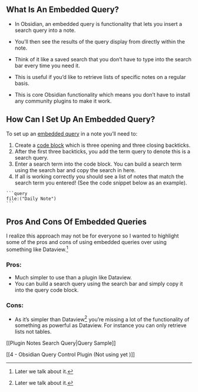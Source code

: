 ## What Is An Embedded Query?

- In Obsidian, an embedded query is functionality that lets you insert a search query into a note. 
- You’ll then see the results of the query display from directly within the note.

- Think of it like a saved search that you don’t have to type into the search bar every time you need it.

- This is useful if you’d like to retrieve lists of specific notes on a regular basis.

- This is core Obsidian functionality which means you don’t have to install any community plugins to make it work.

## How Can I Set Up An Embedded Query?

To set up an [embedded query](https://help.obsidian.md/Plugins/Search#Embed+search+results+in+a+note) in a note you’ll need to:

1.  Create a [code block](https://help.obsidian.md/How+to/Format+your+notes#Code+blocks) which is three opening and three closing backticks.
2.  After the first three backticks, you add the term query to denote this is a search query.
3.  Enter a search term into the code block. You can build a search term using the search bar and copy the search in here.
4.  If all is working correctly you should see a list of notes that match the search term you entered! (See the code snippet below as an example).

````
```query
file:("Daily Note")
```
````

## Pros And Cons Of Embedded Queries

I realize this approach may not be for everyone so I wanted to highlight some of the pros and cons of using embedded queries over using something like Dataview.[^1]

[^1]: Later we talk about it.

### Pros:

-   Much simpler to use than a plugin like Dataview.
-   You can build a search query using the search bar and simply copy it into the query code block.

### Cons:

-   As it’s simpler than Dataview[^1] you’re missing a lot of the functionality of something as powerful as Dataview. For instance you can only retrieve lists not tables.

[[Plugin Notes Search Query|Query Sample]]

[[4 - Obsidian Query Control Plugin (Not using yet )]]


